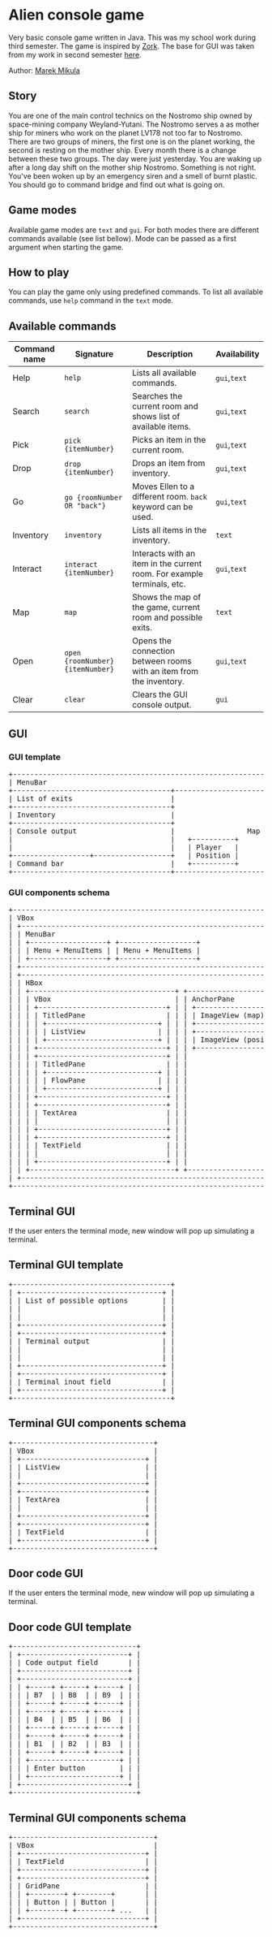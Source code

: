 # Alien console game

Very basic console game written in Java. This was my school work during third semester. The game is inspired
by [Zork](https://en.wikipedia.org/wiki/Zork). The base for GUI was taken from my work in second semester [here](https://github.com/marek-mikula/alien-console-adventure).

Author: [Marek Mikula](https://github.com/marek-mikula)

## Story

You are one of the main control technics on the Nostromo ship owned by space-mining company Weyland-Yutani. The Nostromo
serves a as mother ship for miners who work on the planet LV178 not too far to Nostromo. There are two groups of miners,
the first one is on the planet working, the second is resting on the mother ship. Every month there is a change between
these two groups. The day were just yesterday. You are waking up after a long day shift on the mother ship Nostromo.
Something is not right. You've been woken up by an emergency siren and a smell of burnt plastic. You should go to
command bridge and find out what is going on.

## Game modes

Available game modes are `text` and `gui`. For both modes there are different commands available (see list bellow). Mode can be
passed as a first argument when starting the game.

## How to play

You can play the game only using predefined commands. To list all available commands, use `help` command in the `text`
mode.

## Available commands

| Command name | Signature | Description | Availability
|---|---|---|---|
| Help | ```help``` | Lists all available commands. | `gui`,`text` |
| Search | ```search``` | Searches the current room and shows list of available items. | `gui`,`text` |
| Pick | ```pick {itemNumber}``` | Picks an item in the current room. | `gui`,`text` |
| Drop | ```drop {itemNumber}``` | Drops an item from inventory. | `gui`,`text` |
| Go | ```go {roomNumber OR "back"}``` | Moves Ellen to a different room. ```back``` keyword can be used. | `gui`,`text` |
| Inventory | ```inventory``` | Lists all items in the inventory. | `text` |
| Interact | ```interact {itemNumber}``` | Interacts with an item in the current room. For example terminals, etc. | `gui`,`text` |
| Map | ```map``` | Shows the map of the game, current room and possible exits. | `text` |
| Open | ```open {roomNumber} {itemNumber}``` | Opens the connection between rooms with an item from the inventory. | `gui`,`text` |
| Clear | ```clear``` | Clears the GUI console output. | `gui` |

## GUI

### GUI template

<pre>
+---------------------------------------------------------------------------+
| MenuBar                                                                   |
+-------------------------------------+-------------------------------------+
| List of exits                       |                                     |
+-------------------------------------+                                     |
| Inventory                           |                                     |
+-------------------------------------+                                     |
| Console output                      |                 Map                 |
|                                     |   +----------+                      |
|                                     |   | Player   |                      |
+------------------+------------------+   | Position |                      |
| Command bar                         |   +----------+                      |
+-------------------------------------+-------------------------------------+
</pre>

### GUI components schema

<pre>
+-------------------------------------------------------------------------------+
| VBox                                                                          |
| +---------------------------------------------------------------------------+ |
| | MenuBar                                                                   | |
| | +------------------+ +------------------+                                 | |
| | | Menu + MenuItems | | Menu + MenuItems |                                 | |
| | +------------------+ +------------------+                                 | |
| +---------------------------------------------------------------------------+ |
| +---------------------------------------------------------------------------+ |
| | HBox                                                                      | |
| | +----------------------------------+ +----------------------------------+ | |
| | | VBox                             | | AnchorPane                       | | |
| | | +------------------------------+ | | +-----------------+              | | |
| | | | TitledPane                   | | | | ImageView (map) |              | | |
| | | | +--------------------------+ | | | +-----------------+              | | |
| | | | | ListView                 | | | | +----------------------+         | | |
| | | | +--------------------------+ | | | | ImageView (position) |         | | |
| | | +------------------------------+ | | +----------------------+         | | |
| | | +------------------------------+ | |                                  | | |
| | | | TitledPane                   | | |                                  | | |
| | | | +--------------------------+ | | |                                  | | |
| | | | | FlowPane                 | | | |                                  | | |
| | | | +--------------------------+ | | |                                  | | |
| | | +------------------------------+ | |                                  | | |
| | | +------------------------------+ | |                                  | | |
| | | | TextArea                     | | |                                  | | |
| | | |                              | | |                                  | | |
| | | +------------------------------+ | |                                  | | |
| | | +------------------------------+ | |                                  | | |
| | | | TextField                    | | |                                  | | |
| | | |                              | | |                                  | | |
| | | +------------------------------+ | |                                  | | |
| | +----------------------------------+ +----------------------------------+ | |
| +---------------------------------------------------------------------------+ |
+-------------------------------------------------------------------------------+
</pre>

## Terminal GUI

If the user enters the terminal mode, new window will pop up simulating a terminal.

## Terminal GUI template

<pre>
+-------------------------------------+
| +---------------------------------+ |
| | List of possible options        | |
| |                                 | |
| |                                 | |
| +---------------------------------+ |
| +---------------------------------+ |
| | Terminal output                 | |
| |                                 | |
| |                                 | |
| +---------------------------------+ |
| +---------------------------------+ |
| | Terminal inout field            | |
| +---------------------------------+ |
+-------------------------------------+
</pre>

## Terminal GUI components schema

<pre>
+---------------------------------+
| VBox                            |
| +-----------------------------+ |
| | ListView                    | |
| |                             | |
| +-----------------------------+ |
| +-----------------------------+ |
| | TextArea                    | |
| |                             | |
| +-----------------------------+ |
| +-----------------------------+ |
| | TextField                   | |
| +-----------------------------+ |
+---------------------------------+
</pre>

## Door code GUI

If the user enters the terminal mode, new window will pop up simulating a terminal.

## Door code GUI template

<pre>
+-----------------------------+
| +-------------------------+ |
| | Code output field       | |
| +-------------------------+ |
| +-------------------------+ |
| | +-----+ +-----+ +-----+ | |
| | | B7  | | B8  | | B9  | | |
| | +-----+ +-----+ +-----+ | |
| | +-----+ +-----+ +-----+ | |
| | | B4  | | B5  | | B6  | | |
| | +-----+ +-----+ +-----+ | |
| | +-----+ +-----+ +-----+ | |
| | | B1  | | B2  | | B3  | | |
| | +-----+ +-----+ +-----+ | |
| | +---------------------+ | |
| | | Enter button        | | |
| | +---------------------+ | |
| +-------------------------+ |
+-----------------------------+
</pre>

## Terminal GUI components schema

<pre>
+---------------------------------+
| VBox                            |
| +-----------------------------+ |
| | TextField                   | |
| +-----------------------------+ |
| +-----------------------------+ |
| | GridPane                    | |
| | +--------+ +--------+       | |
| | | Button | | Button |       | |
| | +--------+ +--------+ ...   | |
| +-----------------------------+ |
+---------------------------------+
</pre>